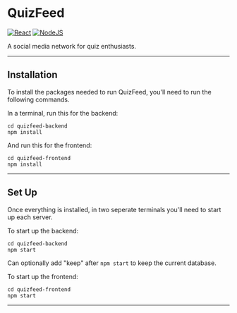 # QuizFeed
[![React](https://skillicons.dev/icons?i=react)](https://reactjs.org/docs/hello-world.html)
[![NodeJS](https://skillicons.dev/icons?i=nodejs)](https://nodejs.org/api/documentation.html)

A social media network for quiz enthusiasts.

---
## Installation

To install the packages needed to run QuizFeed, you'll need to run the following commands.

In a terminal, run this for the backend:
```
cd quizfeed-backend
npm install
```

And run this for the frontend:
```
cd quizfeed-frontend
npm install
```
---
## Set Up

Once everything is installed, in two seperate terminals you'll need to start up each server.

To start up the backend:
```
cd quizfeed-backend
npm start
```
Can optionally add "keep" after `npm start` to keep the current database.

To start up the frontend:
```
cd quizfeed-frontend
npm start
```
---
